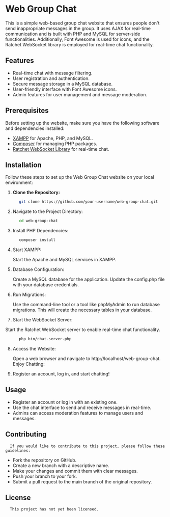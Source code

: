 # Web Group Chat

This is a simple web-based group chat website that ensures people don't send inappropriate messages in the group. It uses AJAX for real-time communication and is built with PHP and MySQL for server-side functionalities. Additionally, Font Awesome is used for icons, and the Ratchet WebSocket library is employed for real-time chat functionality.

## Features

- Real-time chat with message filtering.
- User registration and authentication.
- Secure message storage in a MySQL database.
- User-friendly interface with Font Awesome icons.
- Admin features for user management and message moderation.

## Prerequisites

Before setting up the website, make sure you have the following software and dependencies installed:

- [XAMPP](https://www.apachefriends.org/index.html) for Apache, PHP, and MySQL.
- [Composer](https://getcomposer.org/download/) for managing PHP packages.
- [Ratchet WebSocket Library](http://socketo.me/) for real-time chat.

## Installation

Follow these steps to set up the Web Group Chat website on your local environment:

1. **Clone the Repository:**

```bash
      git clone https://github.com/your-username/web-group-chat.git
```

2. Navigate to the Project Directory:

```bash
      cd web-group-chat
```
      
3. Install PHP Dependencies:

```bash
      composer install
```

4. Start XAMPP:

      Start the Apache and MySQL services in XAMPP.

5. Database Configuration:

      Create a MySQL database for the application.
      Update the config.php file with your database credentials.

6. Run Migrations:

      Use the command-line tool or a tool like phpMyAdmin to run database migrations. This will create the necessary tables in your database.

7. Start the WebSocket Server:

Start the Ratchet WebSocket server to enable real-time chat functionality.
```bash
      php bin/chat-server.php
```

8. Access the Website:

      Open a web browser and navigate to http://localhost/web-group-chat.
      Enjoy Chatting:

9. Register an account, log in, and start chatting!

## Usage

* Register an account or log in with an existing one.
* Use the chat interface to send and receive messages in real-time.
* Admins can access moderation features to manage users and messages.
## Contributing

      If you would like to contribute to this project, please follow these guidelines:

- Fork the repository on GitHub.
- Create a new branch with a descriptive name.
- Make your changes and commit them with clear messages.
- Push your branch to your fork.
- Submit a pull request to the main branch of the original repository.

## License

      This project has not yet been licensed.